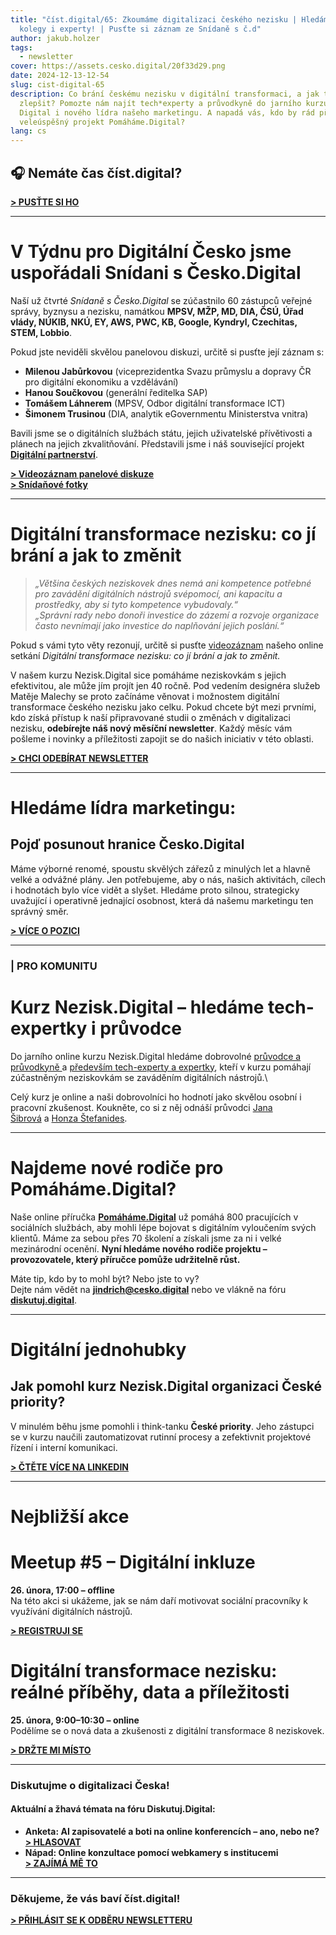 ```yaml
---
title: "číst.digital/65: Zkoumáme digitalizaci českého nezisku | Hledáme nové
  kolegy i experty! | Pusťte si záznam ze Snídaně s č.d"
author: jakub.holzer
tags:
  - newsletter
cover: https://assets.cesko.digital/20f33d29.png
date: 2024-12-13-12-54
slug: cist-digital-65
description: Co brání českému nezisku v digitální transformaci, a jak to můžeme
  zlepšit? Pomozte nám najít tech*experty a průvodkyně do jarního kurzu Nezisk.
  Digital i nového lídra našeho marketingu. A napadá vás, kdo by rád převzal náš
  veleúspěšný projekt Pomáháme.Digital?
lang: cs
---
```

## 🎧 Nemáte čas číst.digital?

**[\> PUSŤTE SI HO](https://creators.spotify.com/pod/show/poslouchatdigital/episodes/poslouchat-st-digital65-Zkoumme-digitalizaci-eskho-nezisku--Hledme-nov-kolegy-i-experty---Puste-si-zznam-ze-Sndan-s--d-e2s9cub)**

- - -

# **V Týdnu pro Digitální Česko jsme uspořádali Snídani s Česko.Digital**

Naší už čtvrté *Snídaně s Česko.Digital* se zúčastnilo 60 zástupců veřejné správy, byznysu a nezisku, namátkou **MPSV, MŽP, MD, DIA, ČSÚ, Úřad vlády, NÚKIB, NKÚ, EY, AWS, PWC, KB, Google, Kyndryl, Czechitas, STEM, Lobbio**.

Pokud jste neviděli skvělou panelovou diskuzi, určitě si pusťte její záznam s:

* **Milenou Jabůrkovou** (viceprezidentka Svazu průmyslu a dopravy ČR pro digitální ekonomiku a vzdělávání)
* **Hanou Součkovou** (generální ředitelka SAP)
* **Tomášem Láhnerem** (MPSV, Odbor digitální transformace ICT)
* **Šimonem Trusinou** (DIA, analytik eGovernmentu Ministerstva vnitra)

Bavili jsme se o digitálních službách státu, jejich uživatelské přívětivosti a plánech na jejich zkvalitňování. Představili jsme i náš související projekt **[Digitální partnerství](https://www.cesko.digital/projekty/digitalni-partnerstvi/home)**.

**[\> Videozáznam panelové diskuze](https://www.youtube.com/watch?v=BnShhFvbxUI)**\
**[\> Snídaňové fotky](https://foto.cesko.digital/Sn%C3%ADdan%C4%9B-s-%C4%8CeskoDigital-na-%C3%9A%C5%99adu-vl%C3%A1dy)**

- - -

# **Digitální transformace nezisku: co jí brání a jak to změnit**

> *„Většina českých neziskovek dnes nemá ani kompetence potřebné pro zavádění digitálních nástrojů svépomocí, ani kapacitu a prostředky, aby si tyto kompetence vybudovaly.“*\
> *„Správní rady nebo donoři investice do zázemí a rozvoje organizace často nevnímají jako investice do naplňování jejich poslání.“*

Pokud s vámi tyto věty rezonují, určitě si pusťte [videozáznam](https://www.youtube.com/watch?v=-7mpU5ROeus) našeho online setkání *Digitální transformace nezisku: co jí brání a jak to změnit.*

V našem kurzu Nezisk.Digital sice pomáháme neziskovkám s jejich efektivitou, ale může jím projít jen 40 ročně. Pod vedením designéra služeb Matěje Malechy se proto začínáme věnovat i možnostem digitální transformace českého nezisku jako celku. Pokud chcete být mezi prvními, kdo získá přístup k naší připravované studii o změnách v digitalizaci nezisku, **odebírejte náš nový měsíční newsletter**. Každý měsíc vám pošleme i novinky a příležitosti zapojit se do našich iniciativ v této oblasti.

**[\> CHCI ODEBÍRAT NEWSLETTER](https://ceskodigital.ecomailapp.cz/public/form/8-0ff8f206695a872edfb6fade7b6458ba)**

- - -

# **Hledáme lídra marketingu:**

## Pojď posunout hranice Česko.Digital

Máme výborné renomé, spoustu skvělých zářezů z minulých let a hlavně velké a odvážné plány. Jen potřebujeme, aby o nás, našich aktivitách, cílech i hodnotách bylo více vidět a slyšet. Hledáme proto silnou, strategicky uvažující i operativně jednající osobnost, která dá našemu marketingu ten správný směr.

**[\> VÍCE O POZICI](https://app.cesko.digital/opportunities/recWyalOO144wnXXy)**

- - -

### \| PRO KOMUNITU

#  **Kurz Nezisk.Digital – hledáme tech-expertky i průvodce**

Do jarního online kurzu Nezisk.Digital hledáme dobrovolné [průvodce a průvodkyně ](https://app.cesko.digital/opportunities/recP8PO9DhSXwERTr)a [především tech-experty a expertky](https://app.cesko.digital/opportunities/recGLCcg5xF0wsi5e), kteří v kurzu pomáhají zúčastněným neziskovkám se zaváděním digitálních nástrojů.\

Celý kurz je online a naši dobrovolníci ho hodnotí jako skvělou osobní i pracovní zkušenost. Koukněte, co si z něj odnáší průvodci [Jana Šibrová](https://ceskodigital.ecomailapp.cz/campaigns/render/729/479ab3ceaac446891b1c94355aac890d) a [Honza Štefanides](https://www.linkedin.com/feed/update/urn:li:activity:7271825856623251456/).


- - -

# **Najdeme nové rodiče pro Pomáháme.Digital?**

Naše online příručka **[Pomáháme.Digital](https://www.pomahame.digital/)** už pomáhá 800 pracujících v sociálních službách, aby mohli lépe bojovat s digitálním vyloučením svých klientů. 
Máme za sebou přes 70 školení a získali jsme za ni i velké mezinárodní ocenění. **Nyní hledáme nového rodiče projektu – provozovatele, který příručce pomůže udržitelně růst.**

Máte tip, kdo by to mohl být? Nebo jste to vy?\
Dejte nám vědět na **jindrich@cesko.digital** nebo ve vlákně na fóru **[diskutuj.digital](https://diskutuj.digital/t/hledame-provozovatele-pomahame-digital/925/3)**.

- - -

# **Digitální jednohubky**

## Jak pomohl kurz Nezisk.Digital organizaci České priority?

V minulém běhu jsme pomohli i think-tanku **České priority**. Jeho zástupci se v kurzu naučili zautomatizovat rutinní procesy a zefektivnit projektové řízení i interní komunikaci.

**[\> ČTĚTE VÍCE NA LINKEDIN](https://www.linkedin.com/feed/update/urn:li:activity:7251544551423635456)**

- - -

# Nejbližší akce

# Meetup #5 – Digitální inkluze

**26. února, 17:00 – offline**\
Na této akci si ukážeme, jak se nám daří motivovat sociální pracovníky k využívání digitálních nástrojů.

**[\> REGISTRUJI SE](https://app.cesko.digital/events/meetup-ceskodigital-5)**

# Digitální transformace nezisku: reálné příběhy, data a příležitosti

**25. února, 9:00–10:30 – online**\
Podělíme se o nová data a zkušenosti z digitální transformace 8 neziskovek.

**[\> DRŽTE MI MÍSTO](https://airtable.com/appBMJcLnBva02IEy/shr7e5GpqzKrYFvII)**

- - -

### Diskutujme o digitalizaci Česka!

#### Aktuální a žhavá témata na fóru Diskutuj.Digital:

* **Anketa: AI zapisovatelé a boti na online konferencích – ano, nebo ne?**\
  **[\> HLASOVAT](https://diskutuj.digital/t/ai-zapisovatele-a-boti-na-online-konferencich-ano-nebo-ne/928)**
* **Nápad: Online konzultace pomocí webkamery s institucemi**\
  **[\> ZAJÍMÁ MĚ TO](https://diskutuj.digital/t/online-konzultace-pomoci-webkamery-s-institucemi/905)**

- - -

### Děkujeme, že vás baví číst.digital!

**[\> PŘIHLÁSIT SE K ODBĚRU NEWSLETTERU](https://ceskodigital.ecomailapp.cz/public/form/8-0ff8f206695a872edfb6fade7b6458ba)**
